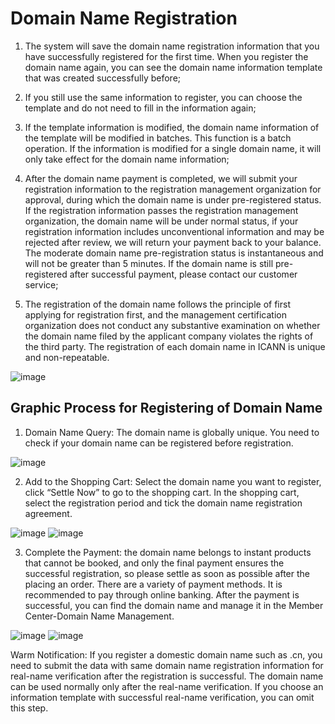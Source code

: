 # Domain Name Registration

1. The system will save the domain name registration information that you have successfully registered for the first time. When you register the domain name again, you can see the domain name information template that was created successfully before;

2. If you still use the same information to register, you can choose the template and do not need to fill in the information again;

3. If the template information is modified, the domain name information of the template will be modified in batches. This function is a batch operation. If the information is modified for a single domain name, it will only take effect for the domain name information;

4. After the domain name payment is completed, we will submit your registration information to the registration management organization for approval, during which the domain name is under pre-registered status. If the registration information passes the registration management organization, the domain name will be under normal status, if your registration information includes unconventional information and may be rejected after review, we will return your payment back to your balance. The moderate domain name pre-registration status is instantaneous and will not be greater than 5 minutes. If the domain name is still pre-registered after successful payment, please contact our customer service;

5. The registration of the domain name follows the principle of first applying for registration first, and the management certification organization does not conduct any substantive examination on whether the domain name filed by the applicant company violates the rights of the third party. The registration of each domain name in ICANN is unique and non-repeatable.

![image](https://github.com/jdcloudcom/en/blob/translationUse/documentation/Domain-Name-%26-License/Image-Domain/cms_5b39fb69-f597-4597-af4b-63b8bdf5c21220170808211111.png)

## Graphic Process for Registering of Domain Name

1. Domain Name Query: The domain name is globally unique. You need to check if your domain name can be registered before registration.

![image](https://github.com/jdcloudcom/en/blob/translationUse/documentation/Domain-Name-%26-License/Image-Domain/1.jpg)


2. Add to the Shopping Cart: Select the domain name you want to register, click “Settle Now” to go to the shopping cart. In the shopping cart, select the registration period and tick the domain name registration agreement.

![image](https://github.com/jdcloudcom/en/blob/translationUse/documentation/Domain-Name-%26-License/Image-Domain/2.jpg)
![image](https://github.com/jdcloudcom/en/blob/translationUse/documentation/Domain-Name-%26-License/Image-Domain/2-1.jpg)


3. Complete the Payment: the domain name belongs to instant products that cannot be booked, and only the final payment ensures the successful registration, so please settle as soon as possible after the placing an order. There are a variety of payment methods. It is recommended to pay through online banking. After the payment is successful, you can find the domain name and manage it in the Member Center-Domain Name Management.

![image](https://github.com/jdcloudcom/en/blob/translationUse/documentation/Domain-Name-%26-License/Image-Domain/3.jpg)
![image](https://github.com/jdcloudcom/en/blob/translationUse/documentation/Domain-Name-%26-License/Image-Domain/3-1.png)


Warm Notification: If you register a domestic domain name such as .cn, you need to submit the data with same domain name registration information for real-name verification after the registration is successful. The domain name can be used normally only after the real-name verification. If you choose an information template with successful real-name verification, you can omit this step.


